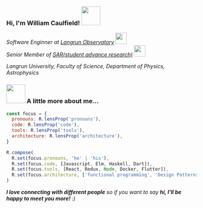 <h3> Hi, I'm William Caulfield! <img src="https://media.giphy.com/media/mGcNjsfWAjY5AEZNw6/giphy.gif" width="50"></h3>

<p>
  <em>
    Software Enginner at <a href='#'>Langrun Observatory</a> <img src="https://media.giphy.com/media/WUlplcMpOCEmTGBtBW/giphy.gif" width="30">
  </em>
  <br/>
  <em>
    Senior Member of <a href='#'>SAR(student advance research)</a> <img src="https://media.giphy.com/media/fYSnHlufseco8Fh93Z/giphy.gif" width="30">
  </em>
</p>

<em>
  Langrun University, Faculty of Science, Department of Physics, Astrophysics 
</em>

### <img src="https://media.giphy.com/media/VgCDAzcKvsR6OM0uWg/giphy.gif" width="50"> A little more about me...  

```javascript
const focus = {
  pronouns: R.lensProp('pronouns'),
  code: R.lensProp('code'),
  tools: R.lensProp('tools'),
  architecture: R.lensProp('architecture'),
}

R.compose(
  R.set(focus.pronouns, 'he' | 'his'),
  R.set(focus.code, [Javascript, Elm, Haskell, Dart]),
  R.set(focus.tools, [React, Redux, Node, Docker, Flutter]),
  R.set(focus.architecture, ['functional programming', 'Design Patterns']),
)
```
<em><b>I love connecting with different people</b> so if you want to say <b>hi, I'll be happy to meet you more!</b> :)</em>
